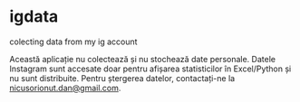 # igdata
colecting data from my ig account


Această aplicație nu colectează și nu stochează date personale. Datele Instagram sunt accesate doar pentru afișarea statisticilor în Excel/Python și nu sunt distribuite. Pentru ștergerea datelor, contactați-ne la nicusorionut.dan@gmail.com.
